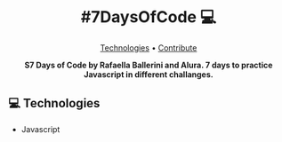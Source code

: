 <h1 align="center" style="font-weight: bold;">#7DaysOfCode 💻</h1>

<p align="center">
 <a href="#tech">Technologies</a> •  
 <a href="#contribute">Contribute</a>
</p>

<p align="center">
    <b>S7 Days of Code by Rafaella Ballerini and Alura. 7 days to practice Javascript in different challanges.</b>
</p>

<h2 id="technologies">💻 Technologies</h2>

- Javascript
